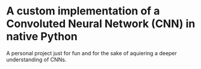 # A custom implementation of a Convoluted Neural Network (CNN) in native Python
A personal project just for fun and for the sake of aquiering a deeper understanding of CNNs.
